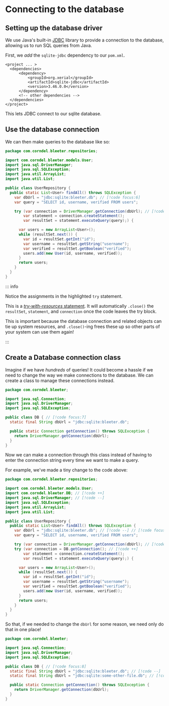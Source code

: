 # Connecting to the database

## Setting up the database driver

We use Java's built-in [JDBC](https://en.wikipedia.org/wiki/Java_Database_Connectivity) library to provide a connection to the database, allowing us to run SQL queries from Java.

First, we _add_ the `sqlite-jdbc` dependency to our `pom.xml`.

```xml{3-7}
<project ... >
  <dependencies>
      <dependency>
          <groupId>org.xerial</groupId>
          <artifactId>sqlite-jdbc</artifactId>
          <version>3.46.0.0</version>
      </dependency>
      <!-- other dependencies -->
  </dependencies>
</project>
```

This lets JDBC connect to our sqlite database.

## Use the database connection

We can then make queries to the database like so:

```java
package com.corndel.bleeter.repositories;

import com.corndel.bleeter.models.User;
import java.sql.DriverManager;
import java.sql.SQLException;
import java.util.ArrayList;
import java.util.List;

public class UserRepository {
  public static List<User> findAll() throws SQLException { 
    var dbUrl = "jdbc:sqlite:bleeter.db"; // [!code focus:6]
    var query = "SELECT id, username, verified FROM users";

    try (var connection = DriverManager.getConnection(dbUrl); // [!code highlight:3]
        var statement = connection.createStatement();
        var resultSet = statement.executeQuery(query);) {

      var users = new ArrayList<User>();
      while (resultSet.next()) {
        var id = resultSet.getInt("id");
        var username = resultSet.getString("username");
        var verified = resultSet.getBoolean("verified");
        users.add(new User(id, username, verified));
      }
      return users;
    }
  }
}
```

::: info

Notice the assignments in the highlighted `try` statement.

This is a [_try-with-resources_ statement](https://docs.oracle.com/javase/tutorial/essential/exceptions/tryResourceClose.html). It will automatically `.close()` the `resultSet`, `statement`, and `connection` once the code leaves the try block. 

This is important because the database connection and related objects can tie up system resources, and `.close()`-ing frees these up so other parts of your system can use them again!

:::


## Create a Database connection class

Imagine if we have _hundreds_ of queries! It could become a hassle if we need to change the way we make connections to the database. We can create a class to manage these connections instead.

```java
package com.corndel.bleeter;

import java.sql.Connection;
import java.sql.DriverManager;
import java.sql.SQLException;

public class DB { // [!code focus:7]
  static final String dbUrl = "jdbc:sqlite:bleeter.db";

  public static Connection getConnection() throws SQLException {
    return DriverManager.getConnection(dbUrl);
  }
}
```

Now we can make a connection through this class instead of having to enter the connection string every time we want to make a query.

For example, we've made a tiny change to the code above:

```java
package com.corndel.bleeter.repositories;

import com.corndel.bleeter.models.User;
import com.corndel.bleeter.DB; // [!code ++]
import java.sql.DriverManager; // [!code --]
import java.sql.SQLException;
import java.util.ArrayList;
import java.util.List;

public class UserRepository {
  public static List<User> findAll() throws SQLException { 
    var dbUrl = "jdbc:sqlite:bleeter.db"; // [!code --] // [!code focus:7]
    var query = "SELECT id, username, verified FROM users";

    try (var connection = DriverManager.getConnection(dbUrl); // [!code --]
    try (var connection = DB.getConnection(); // [!code ++]
        var statement = connection.createStatement();
        var resultSet = statement.executeQuery(query);) {

      var users = new ArrayList<User>();
      while (resultSet.next()) {
        var id = resultSet.getInt("id");
        var username = resultSet.getString("username");
        var verified = resultSet.getBoolean("verified");
        users.add(new User(id, username, verified));
      }
      return users;
    }
  }
}
```

So that, if we needed to change the `dbUrl` for some reason, we need only do that in one place!

```java
package com.corndel.bleeter;

import java.sql.Connection;
import java.sql.DriverManager;
import java.sql.SQLException;

public class DB { // [!code focus:8]
  static final String dbUrl = "jdbc:sqlite:bleeter.db"; // [!code --]
  static final String dbUrl = "jdbc:sqlite:some-other-file.db"; // [!code ++]

  public static Connection getConnection() throws SQLException {
    return DriverManager.getConnection(dbUrl);
  }
}
```
